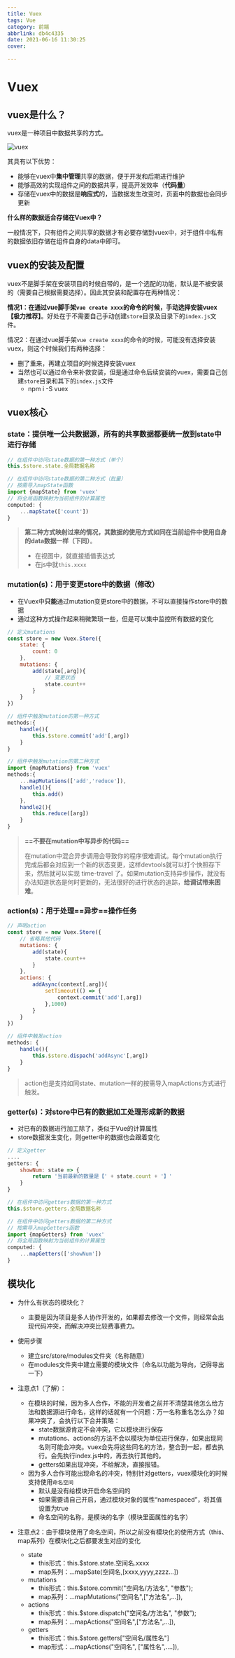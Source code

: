 ```yaml
---
title: Vuex
tags: Vue
category: 前端
abbrlink: db4c4335
date: 2021-06-16 11:30:25
cover:

---
```


# Vuex

## vuex是什么？

vuex是一种项目中数据共享的方式。

![vuex](https://storage.lynnn.cn/assets/markdown/91147/pictures/2020/08/1f5b60f8db5ab9b0306394aa7411e2354f240fce.jpeg?sign=95117e4a25b3517dcfc95186e3a75ce1&t=5f43b9a3)

其具有以下优势：

- 能够在vuex中**集中管理**共享的数据，便于开发和后期进行维护
- 能够高效的实现组件之间的数据共享，提高开发效率（**代码量**）
- 存储在vuex中的数据是**响应式**的，当数据发生改变时，页面中的数据也会同步更新

**什么样的数据适合存储在Vuex中？**

一般情况下，只有组件之间共享的数据才有必要存储到vuex中，对于组件中私有的数据依旧存储在组件自身的data中即可。



## vuex的安装及配置

vuex不是脚手架在安装项目的时候自带的，是一个选配的功能，默认是不被安装的（需要自己根据需要选择）。因此其安装和配置存在两种情况：

**情况1：在通过vue脚手架`vue create xxxx`的命令的时候，手动选择安装vuex【极力推荐】**。好处在于不需要自己手动创建`store`目录及目录下的`index.js`文件。

情况2：在通过vue脚手架`vue create xxxx`的命令的时候，可能没有选择安装vuex，则这个时候我们有两种选择：

- 删了重来，再建立项目的时候选择安装vuex
- 当然也可以通过命令来补救安装，但是通过命令后续安装的vuex，需要自己创建`store`目录和其下的`index.js`文件
  - npm i -S vuex



## vuex核心

### state：提供唯一公共数据源，所有的共享数据都要统一放到state中进行存储

~~~javascript
// 在组件中访问state数据的第一种方式（单个）
this.$store.state.全局数据名称
~~~

~~~javascript
// 在组件中访问state数据的第二种方式（批量）
// 按需导入mapState函数
import {mapState} from 'vuex'
// 将全局函数映射为当前组件的计算属性
computed: {
    ...mapState(['count'])
}
~~~

> **第二种方式映射过来的情况，其数据的使用方式如同在当前组件中使用自身的data数据一样（下同）**。
>
> - 在视图中，就直接插值表达式
> - 在js中就`this.xxxx`

### mutation(s)：用于变更store中的数据（修改）
  - 在Vuex中**只能**通过mutation变更store中的数据，不可以直接操作store中的数据
  - 通过这种方式操作起来稍微繁琐一些，但是可以集中监控所有数据的变化

~~~javascript
// 定义mutations
const store = new Vuex.Store({
    state: {
        count: 0
    },
    mutations: {
        add(state[,arg]){
            // 变更状态
            state.count++
        }
    }
})
~~~

~~~javascript
// 组件中触发mutation的第一种方式
methods:{
    handle(){
        this.$store.commit('add'[,arg])
    }
}
~~~

~~~javascript
// 组件中触发mutation的第二种方式
import {mapMutations} from 'vuex'
methods:{
    ...mapMutations(['add','reduce']),
    handle1(){
        this.add()
    },
    handle2(){
        this.reduce([arg])
    }
}
~~~

> **==不要在mutation中写异步的代码==**
>
> 在mutation中混合异步调用会导致你的程序很难调试。每个mutation执行完成后都会对应到一个新的状态变更，这样devtools就可以打个快照存下来，然后就可以实现 time-travel 了。如果mutation支持异步操作，就没有办法知道状态是何时更新的，无法很好的进行状态的追踪，**给调试带来困难**。

### action(s)：用于处理==异步==操作任务

~~~javascript
// 声明action
const store = new Vuex.Store({
    // 省略其他代码
    mutations: {
        add(state){
            state.count++
        }
    },
    actions: {
        addAsync(context[,arg]){
            setTimeout(() => {
                context.commit('add'[,arg])
            },1000)
        }
    }
})
~~~

~~~javascript
// 组件中触发action
methods: {
    handle(){
        this.$store.dispach('addAsync'[,arg])
    }
}
~~~

> action也是支持如同state、mutation一样的按需导入mapActions方式进行触发。

### getter(s)：对store中已有的数据加工处理形成新的数据
  - 对已有的数据进行加工除了，类似于Vue的计算属性
  - store数据发生变化，则getter中的数据也会跟着变化

~~~javascript
// 定义getter
....
getters: {
    showNum: state => {
        return '当前最新的数量是【' + state.count + '】'
    }
}
~~~

~~~javascript
// 在组件中访问getters数据的第一种方式
this.$store.getters.全局数据名称
~~~

~~~javascript
// 在组件中访问getters数据的第二种方式
// 按需导入mapGetters函数
import {mapGetters} from 'vuex'
// 将全局函数映射为当前组件的计算属性
computed: {
    ...mapGetters(['showNum'])
}
~~~



## 模块化

- 为什么有状态的模块化？
  - 主要是因为项目是多人协作开发的，如果都去修改一个文件，则经常会出现代码冲突，而解决冲突比较费事费力。

- 使用步骤
  - 建立src/store/modules文件夹（名称随意）
  - 在modules文件夹中建立需要的模块文件（命名以功能为导向，记得导出一下）
- 注意点1（了解）：
  - 在模块的时候，因为多人合作，不能的开发者之前并不清楚其他怎么给方法和数据源进行命名，这样的话就有一个问题：万一名称重名怎么办？如果冲突了，会执行以下合并策略：
    - state数据源肯定不会冲突，它以模块进行保存
    - mutations、actions的方法不会以模块为单位进行保存，如果出现同名则可能会冲突。vuex会先将这些同名的方法，整合到一起，都去执行。会先执行index.js中的，再去执行其他的。
    - getters如果出现冲突，不给解决，直接报错。
  - 因为多人合作可能出现命名的冲突，特别针对getters，vuex模块化的时候支持使用`命名空间`
    - 默认是没有给模块开启命名空间的
    - 如果需要请自己开启，通过模块对象的属性“namespaced”，将其值设置为true
    - 命名空间的名称，是模块的名字（模块里面属性的名字）
- 注意点2：由于模块使用了命名空间，所以之前没有模块化的使用方式（this、map系列）在模块化之后都要发生对应的变化
  - state
    - this形式：this.$store.state.空间名.xxxx
    - map系列：...mapSate(空间名,[xxxx,yyyy,zzzz...])
  - mutations
    - this形式：this.$store.commit("空间名/方法名", "参数");
    - map系列：...mapMutations("空间名",["方法名",...]),
  - actions
    - this形式：this.$store.dispatch("空间名/方法名", "参数");
    - map系列：...mapActions("空间名",["方法名",...]),
  - getters
    - this形式：this.$store.getters["空间名/属性名"]
    - map形式：...mapActions("空间名", ["属性名",....]),
